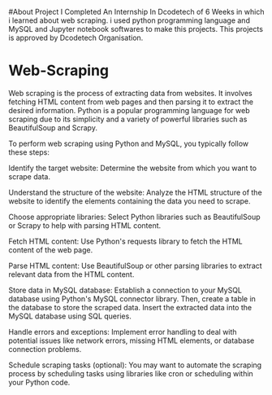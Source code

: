 #About Project
I Completed An Internship In Dcodetech of 6 Weeks in which i learned about web scraping.
i used python programming language and MySQL  and Jupyter notebook softwares to make this projects.
This projects is approved by Dcodetech Organisation.

# Web-Scraping

Web scraping is the process of extracting data from websites. It involves fetching HTML content from web pages and then parsing it to extract the desired information. Python is a popular programming language for web scraping due to its simplicity and a variety of powerful libraries such as BeautifulSoup and Scrapy.

To perform web scraping using Python and MySQL, you typically follow these steps:

Identify the target website: Determine the website from which you want to scrape data.

Understand the structure of the website: Analyze the HTML structure of the website to identify the elements containing the data you need to scrape.

Choose appropriate libraries: Select Python libraries such as BeautifulSoup or Scrapy to help with parsing HTML content.

Fetch HTML content: Use Python's requests library to fetch the HTML content of the web page.

Parse HTML content: Use BeautifulSoup or other parsing libraries to extract relevant data from the HTML content.

Store data in MySQL database: Establish a connection to your MySQL database using Python's MySQL connector library. Then, create a table in the database to store the scraped data. Insert the extracted data into the MySQL database using SQL queries.

Handle errors and exceptions: Implement error handling to deal with potential issues like network errors, missing HTML elements, or database connection problems.

Schedule scraping tasks (optional): You may want to automate the scraping process by scheduling tasks using libraries like cron or scheduling within your Python code.
